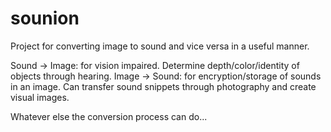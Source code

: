 # sounion
Project for converting image to sound and vice versa in a useful manner.

Sound -> Image: for vision impaired. Determine depth/color/identity of objects through hearing.
Image -> Sound: for encryption/storage of sounds in an image. Can transfer sound snippets through
  photography and create visual images.

Whatever else the conversion process can do...
